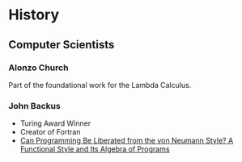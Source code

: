 # History

## Computer Scientists

### Alonzo Church

Part of the foundational work for the Lambda Calculus.

### John Backus

- Turing Award Winner
- Creator of Fortran
- [Can Programming Be Liberated from the von Neumann Style? A Functional Style and Its Algebra of Programs](http://worrydream.com/refs/Backus-CanProgrammingBeLiberated.pdf)
